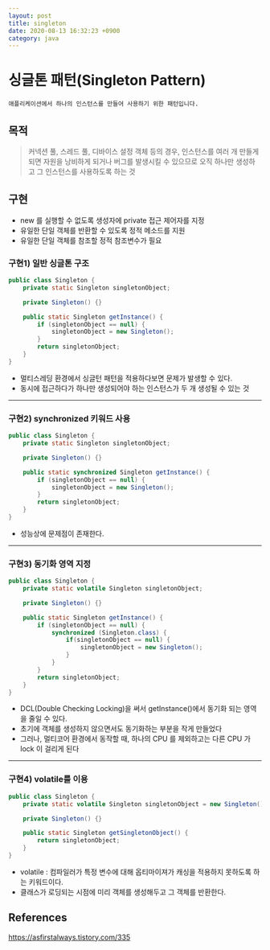 ```yaml
---
layout: post
title: singleton
date: 2020-08-13 16:32:23 +0900
category: java
---
```


# 싱글톤 패턴(Singleton Pattern)

    애플리케이션에서 하나의 인스턴스를 만들어 사용하기 위한 패턴입니다.


## 목적
> 커넥션 풀, 스레드 풀, 디바이스 설정 객체 등의 경우, 인스턴스를 여러 개 만들게 되면 자원을 낭비하게 되거나 버그를 발생시킬 수 있으므로 오직 하나만 생성하고 그 인스턴스를 사용하도록 하는 것


## 구현

- new 를 실행할 수 없도록 생성자에 private 접근 제어자를 지정
- 유일한 단일 객체를 반환할 수 있도록 정적 메소드를 지원
- 유일한 단일 객체를 참조할 정적 참조변수가 필요


### 구현1) 일반 싱글톤 구조

```java
public class Singleton {
    private static Singleton singletonObject;

    private Singleton() {}

    public static Singleton getInstance() {
        if (singletonObject == null) {
            singletonObject = new Singleton();
        }
        return singletonObject;
    }
}
```
- 멀티스레딩 환경에서 싱글턴 패턴을 적용하다보면 문제가 발생할 수 있다.
- 동시에 접근하다가 하나만 생성되어야 하는 인스턴스가 두 개 생성될 수 있는 것

<hr/>

### 구현2) synchronized 키워드 사용

```java
public class Singleton {
    private static Singleton singletonObject;

    private Singleton() {}

    public static synchronized Singleton getInstance() {
        if (singletonObject == null) {
            singletonObject = new Singleton();
        }
        return singletonObject;
    }
}
```
- 성능상에 문제점이 존재한다.

<hr/>

### 구현3) 동기화 영역 지정

```java
public class Singleton {
    private static volatile Singleton singletonObject;

    private Singleton() {}

    public static Singleton getInstance() {
        if (singletonObject == null) {
            synchronized (Singleton.class) {
                if(singletonObject == null) {
                    singletonObject = new Singleton();
                }
            }
        }
        return singletonObject;
    }
}
```
- DCL(Double Checking Locking)을 써서 getInstance()에서 동기화 되는 영역을 줄일 수 있다.
- 초기에 객체를 생성하지 않으면서도 동기화하는 부분을 작게 만들었다
- 그러나, 멀티코어 환경에서 동작할 때, 하나의 CPU 를 제외하고는 다른 CPU 가 lock 이 걸리게 된다


<hr/>

### 구현4) volatile를 이용

```java
public class Singleton {
    private static volatile Singleton singletonObject = new Singleton();

    private Singleton() {}

    public static Singleton getSingletonObject() {
        return singletonObject;
    }
}
```
- volatile : 컴파일러가 특정 변수에 대해 옵티마이져가 캐싱을 적용하지 못하도록 하는 키워드이다.
- 클래스가 로딩되는 시점에 미리 객체를 생성해두고 그 객체를 반환한다.


## References

https://asfirstalways.tistory.com/335